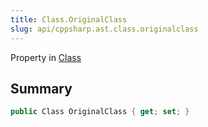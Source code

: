 ```yaml
---
title: Class.OriginalClass
slug: api/cppsharp.ast.class.originalclass
---
```

Property in [Class](/api/cppsharp/ast/class)

## Summary



```csharp
public Class OriginalClass { get; set; }
```

